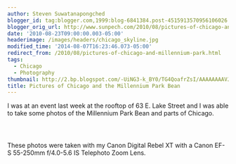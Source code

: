 ```yaml
---
author: Steven Suwatanapongched
blogger_id: tag:blogger.com,1999:blog-6841384.post-4515913570956106026
blogger_orig_url: http://www.sunpech.com/2010/08/pictures-of-chicago-and-millennium-park.html
date: '2010-08-23T09:00:00.003-05:00'
headerimage: /images/headers/chicago_skyline.jpg
modified_time: '2014-08-07T16:23:46.073-05:00'
redirect_from: /2010/08/pictures-of-chicago-and-millennium-park.html
tags:
  - Chicago
  - Photography
thumbnail: http://2.bp.blogspot.com/-UiNG3-k_BY0/TG4QoafrZsI/AAAAAAAAVJw/W3ld86ABlxs/s600/IMG_1883.jpg
title: Pictures of Chicago and the Millennium Park Bean
---
```



I was at an event last week at the rooftop of 63 E. Lake Street and I was able to take some photos of the Millennium Park Bean and parts of Chicago.

<a href="http://2.bp.blogspot.com/-UiNG3-k_BY0/TG4QoafrZsI/AAAAAAAAVJw/W3ld86ABlxs/s600/IMG_1883.jpg" alt="" ><img   border="0"  src="http://2.bp.blogspot.com/-UiNG3-k_BY0/TG4QoafrZsI/AAAAAAAAVJw/W3ld86ABlxs/s320/IMG_1883.jpg" alt=""  /></a>

<a href="http://4.bp.blogspot.com/-vzsEnFEJOds/TG4QsX4A_3I/AAAAAAAAVJ4/bEFqIUQivk4/s600/IMG_1884.jpg" alt="" ><img   border="0"  src="http://4.bp.blogspot.com/-vzsEnFEJOds/TG4QsX4A_3I/AAAAAAAAVJ4/bEFqIUQivk4/s320/IMG_1884.jpg" alt=""  /></a>

<a href="http://3.bp.blogspot.com/-LGkcobbS_Jw/TG4Q5gy-QpI/AAAAAAAAVKU/ZFqtyTWDURA/s600/IMG_1887.jpg" alt="" ><img   border="0"  src="http://3.bp.blogspot.com/-LGkcobbS_Jw/TG4Q5gy-QpI/AAAAAAAAVKU/ZFqtyTWDURA/s320/IMG_1887.jpg" alt=""  /></a>

These photos were taken with my Canon Digital Rebel XT with a Canon EF-S 55-250mm f/4.0-5.6 IS Telephoto Zoom Lens.